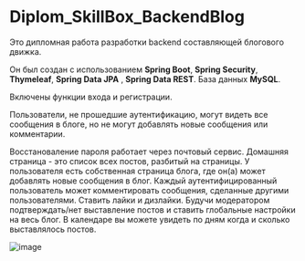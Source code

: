 # Diplom_SkillBox_BackendBlog
Это дипломная работа разработки backend составляющей блогового движка.

Он был создан с использованием **Spring Boot**, **Spring Security**, **Thymeleaf**, **Spring Data JPA** , **Spring Data REST**. База данных **MySQL**. 

Включены функции входа и регистрации.

Пользователи, не прошедшие аутентификацию, могут видеть все сообщения в блоге, но не могут добавлять новые сообщения или комментарии.

Восстановаление пароля работает через почтовый сервис.
Домашняя страница - это список всех постов, разбитый на страницы. 
У пользователя есть собственная страница блога, где он(а) может добавлять новые сообщения в блог. 
Каждый аутентифицированный пользователь может комментировать сообщения, сделанные другими пользователями. Ставить лайки и дизлайки. 
Будучи модератором подтверждать/нет выставление постов и ставить глобальные настройки на весь блог.
В календаре вы можете увидеть по дням когда и сколько выставлялось постов.

![image](https://user-images.githubusercontent.com/85585191/148090724-84beec3f-042c-415e-8fe1-305da44d15bb.png)
